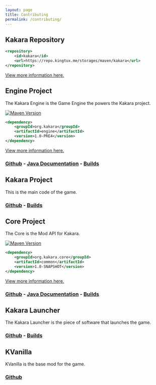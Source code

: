 ```yaml
---
layout: page
title: Contributing
permalink: /contributing/
---
```


## Kakara Repository
```xml
<repository>
    <id>kakara</id>
    <url>https://repo.kingtux.me/storages/maven/kakara</url>
</repository>
```
[View more information here.](https://mvnhelper.potatocorp.dev/repo/kakara)

## Engine Project
  
The Kakara Engine is the Game Engine the powers the Kakara project.  
  
[![Maven Version](https://mvnhelper.potatocorp.dev/kakara/org.kakara/engine/badge.png)](https://mvnhelper.potatocorp.dev/kakara/org.kakara/engine)
```xml
<dependency>
    <groupId>org.kakara</groupId>
    <artifactId>engine</artifactId>
    <version>1.0-PRE4</version>
</dependency>
```
[View more information here.](https://mvnhelper.potatocorp.dev/kakara/org.kakara/engine)
### [Github](https://github.com/kakaragame/Engine) - [Java Documentation](https://ci.kingtux.dev/job/Kakara%20Engine/javadoc/index.html) - [Builds](https://ci.potatocorp.dev/view/Kakara/job/Engine/)

## Kakara Project
This is the main code of the game.
### [Github](https://github.com/kakaragame/Kakara) - [Builds](https://ci.potatocorp.dev/view/Kakara/job/Kakara/)

## Core Project
  
The Core is the Mod API for Kakara.  

[![Maven Version](https://mvnhelper.potatocorp.dev/kakara/org.kakara.core/common/badge.png)](https://mvnhelper.potatocorp.dev/kakara/org.kakara.core/common)
```xml
<dependency>
    <groupId>org.kakara.core</groupId>
    <artifactId>common</artifactId>
    <version>1.0-SNAPSHOT</version>
</dependency>
```
[View more information here.](https://mvnhelper.potatocorp.dev/kakara/org.kakara.core/common)
### [Github](https://github.com/kakaragame/core) - [Java Documentation](https://ci.kingtux.dev/job/Kakara%20Core/javadoc/index.html) - [Builds](https://ci.kingtux.dev/job/Kakara%20Core/)

## Kakara Launcher
The Kakara Launcher is the piece of software that launches the game.  
### [Github](https://github.com/kakaragame/KLauncher) - [Builds](https://ci.kingtux.dev/job/KLauncher/)

## KVanilla
KVanilla is the base mod for the game.  
### [Github](https://github.com/kakaragame/KVanilla)